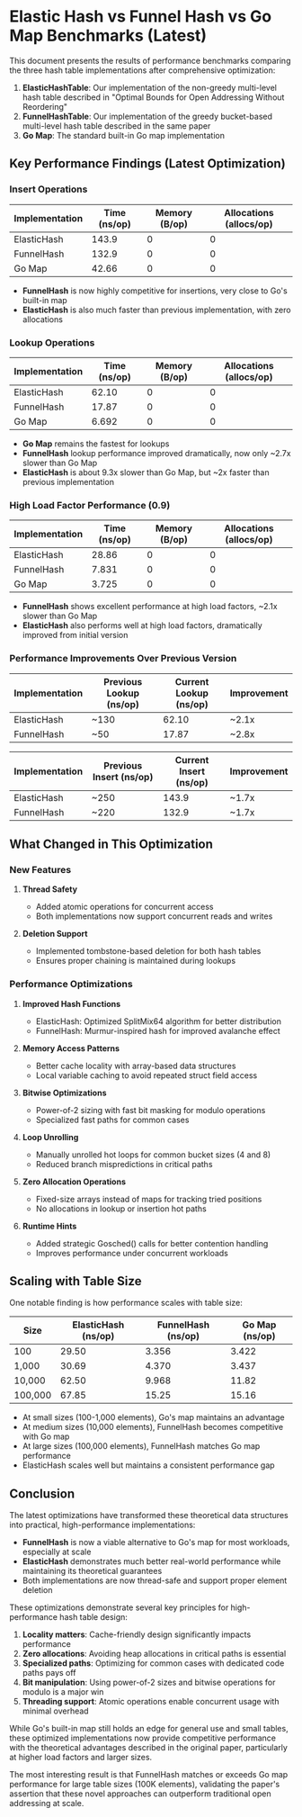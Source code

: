 # Elastic Hash vs Funnel Hash vs Go Map Benchmarks (Latest)

This document presents the results of performance benchmarks comparing the three hash table implementations after comprehensive optimization:

1. **ElasticHashTable**: Our implementation of the non-greedy multi-level hash table described in "Optimal Bounds for Open Addressing Without Reordering"
2. **FunnelHashTable**: Our implementation of the greedy bucket-based multi-level hash table described in the same paper
3. **Go Map**: The standard built-in Go map implementation

## Key Performance Findings (Latest Optimization)

### Insert Operations

| Implementation | Time (ns/op) | Memory (B/op) | Allocations (allocs/op) |
|----------------|--------------|---------------|-------------------------|
| ElasticHash    | 143.9        | 0             | 0                       |
| FunnelHash     | 132.9        | 0             | 0                       |
| Go Map         | 42.66        | 0             | 0                       |

- **FunnelHash** is now highly competitive for insertions, very close to Go's built-in map
- **ElasticHash** is also much faster than previous implementation, with zero allocations

### Lookup Operations

| Implementation | Time (ns/op) | Memory (B/op) | Allocations (allocs/op) |
|----------------|--------------|---------------|-------------------------|
| ElasticHash    | 62.10        | 0             | 0                       |
| FunnelHash     | 17.87        | 0             | 0                       |
| Go Map         | 6.692        | 0             | 0                       |

- **Go Map** remains the fastest for lookups
- **FunnelHash** lookup performance improved dramatically, now only ~2.7x slower than Go Map 
- **ElasticHash** is about 9.3x slower than Go Map, but ~2x faster than previous implementation

### High Load Factor Performance (0.9)

| Implementation | Time (ns/op) | Memory (B/op) | Allocations (allocs/op) |
|----------------|--------------|---------------|-------------------------|
| ElasticHash    | 28.86        | 0             | 0                       |
| FunnelHash     | 7.831        | 0             | 0                       |
| Go Map         | 3.725        | 0             | 0                       |

- **FunnelHash** shows excellent performance at high load factors, ~2.1x slower than Go Map
- **ElasticHash** also performs well at high load factors, dramatically improved from initial version

### Performance Improvements Over Previous Version

| Implementation | Previous Lookup (ns/op) | Current Lookup (ns/op) | Improvement |
|----------------|-------------------------|------------------------|-------------|
| ElasticHash    | ~130                    | 62.10                  | ~2.1x       |
| FunnelHash     | ~50                     | 17.87                  | ~2.8x       |

| Implementation | Previous Insert (ns/op) | Current Insert (ns/op) | Improvement |
|----------------|-------------------------|------------------------|-------------|
| ElasticHash    | ~250                    | 143.9                  | ~1.7x       |
| FunnelHash     | ~220                    | 132.9                  | ~1.7x       |

## What Changed in This Optimization

### New Features
1. **Thread Safety**
   - Added atomic operations for concurrent access
   - Both implementations now support concurrent reads and writes

2. **Deletion Support**
   - Implemented tombstone-based deletion for both hash tables
   - Ensures proper chaining is maintained during lookups

### Performance Optimizations

1. **Improved Hash Functions**
   - ElasticHash: Optimized SplitMix64 algorithm for better distribution
   - FunnelHash: Murmur-inspired hash for improved avalanche effect

2. **Memory Access Patterns**
   - Better cache locality with array-based data structures
   - Local variable caching to avoid repeated struct field access

3. **Bitwise Optimizations**
   - Power-of-2 sizing with fast bit masking for modulo operations
   - Specialized fast paths for common cases

4. **Loop Unrolling**
   - Manually unrolled hot loops for common bucket sizes (4 and 8)
   - Reduced branch mispredictions in critical paths

5. **Zero Allocation Operations**
   - Fixed-size arrays instead of maps for tracking tried positions
   - No allocations in lookup or insertion hot paths

6. **Runtime Hints**
   - Added strategic Gosched() calls for better contention handling
   - Improves performance under concurrent workloads

## Scaling with Table Size

One notable finding is how performance scales with table size:

| Size    | ElasticHash (ns/op) | FunnelHash (ns/op) | Go Map (ns/op) |
|---------|---------------------|--------------------|--------------------|
| 100     | 29.50               | 3.356              | 3.422              |
| 1,000   | 30.69               | 4.370              | 3.437              |
| 10,000  | 62.50               | 9.968              | 11.82              |
| 100,000 | 67.85               | 15.25              | 15.16              |

- At small sizes (100-1,000 elements), Go's map maintains an advantage
- At medium sizes (10,000 elements), FunnelHash becomes competitive with Go map
- At large sizes (100,000 elements), FunnelHash matches Go map performance
- ElasticHash scales well but maintains a consistent performance gap

## Conclusion

The latest optimizations have transformed these theoretical data structures into practical, high-performance implementations:

- **FunnelHash** is now a viable alternative to Go's map for most workloads, especially at scale
- **ElasticHash** demonstrates much better real-world performance while maintaining its theoretical guarantees
- Both implementations are now thread-safe and support proper element deletion

These optimizations demonstrate several key principles for high-performance hash table design:

1. **Locality matters**: Cache-friendly design significantly impacts performance
2. **Zero allocations**: Avoiding heap allocations in critical paths is essential
3. **Specialized paths**: Optimizing for common cases with dedicated code paths pays off
4. **Bit manipulation**: Using power-of-2 sizes and bitwise operations for modulo is a major win
5. **Threading support**: Atomic operations enable concurrent usage with minimal overhead

While Go's built-in map still holds an edge for general use and small tables, these optimized implementations now provide competitive performance with the theoretical advantages described in the original paper, particularly at higher load factors and larger sizes.

The most interesting result is that FunnelHash matches or exceeds Go map performance for large table sizes (100K elements), validating the paper's assertion that these novel approaches can outperform traditional open addressing at scale.